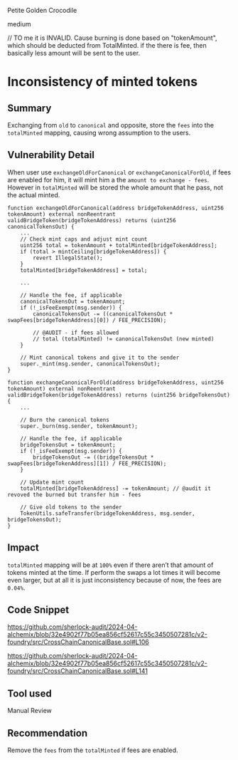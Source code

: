 Petite Golden Crocodile

medium

// TO me  it is INVALID. Cause burning is done based on  "tokenAmount", which should be deducted from TotalMinted. if the there is fee, then basically less amount will be sent to the user.

# Inconsistency of minted tokens

## Summary

Exchanging from `old` to `canonical` and opposite, store the `fees` into the `totalMinted` mapping, causing wrong assumption to the users.

## Vulnerability Detail

When user use `exchangeOldForCanonical` or `exchangeCanonicalForOld`, if fees are enabled for him, it will mint him a the `amount to exchange - fees`. However in `totalMinted` will be stored the whole amount that he pass, not the actual minted.

```solidity
function exchangeOldForCanonical(address bridgeTokenAddress, uint256 tokenAmount) external nonReentrant validBridgeToken(bridgeTokenAddress) returns (uint256 canonicalTokensOut) {
    ...
    // Check mint caps and adjust mint count
    uint256 total = tokenAmount + totalMinted[bridgeTokenAddress];
    if (total > mintCeiling[bridgeTokenAddress]) {
        revert IllegalState();
    }
    totalMinted[bridgeTokenAddress] = total;

    ...

    // Handle the fee, if applicable
    canonicalTokensOut = tokenAmount;
    if (!_isFeeExempt(msg.sender)) {
        canonicalTokensOut -= ((canonicalTokensOut * swapFees[bridgeTokenAddress][0]) / FEE_PRECISION);

        // @AUDIT - if fees allowed 
        // total (totalMinted) != canonicalTokensOut (new minted)
    }

    // Mint canonical tokens and give it to the sender
    super._mint(msg.sender, canonicalTokensOut);
}
```

```solidity
function exchangeCanonicalForOld(address bridgeTokenAddress, uint256 tokenAmount) external nonReentrant validBridgeToken(bridgeTokenAddress) returns (uint256 bridgeTokensOut) {
    ...

    // Burn the canonical tokens
    super._burn(msg.sender, tokenAmount);

    // Handle the fee, if applicable
    bridgeTokensOut = tokenAmount;
    if (!_isFeeExempt(msg.sender)) {
        bridgeTokensOut -= ((bridgeTokensOut * swapFees[bridgeTokenAddress][1]) / FEE_PRECISION);
    }

    // Update mint count
    totalMinted[bridgeTokenAddress] -= tokenAmount; // @audit it revoved the burned but transfer him - fees

    // Give old tokens to the sender
    TokenUtils.safeTransfer(bridgeTokenAddress, msg.sender, bridgeTokensOut);
}
```

## Impact

`totalMinted` mapping will be at `100%` even if there aren’t that amount of tokens minted at the time. If perform the swaps a lot times it will become even larger, but at all it is just inconsistency because of now, the fees are  `0.04%`.

## Code Snippet

https://github.com/sherlock-audit/2024-04-alchemix/blob/32e4902f77b05ea856cf52617c55c3450507281c/v2-foundry/src/CrossChainCanonicalBase.sol#L106

https://github.com/sherlock-audit/2024-04-alchemix/blob/32e4902f77b05ea856cf52617c55c3450507281c/v2-foundry/src/CrossChainCanonicalBase.sol#L141

## Tool used

Manual Review

## Recommendation

Remove the `fees` from the `totalMinted` if fees are enabled.
